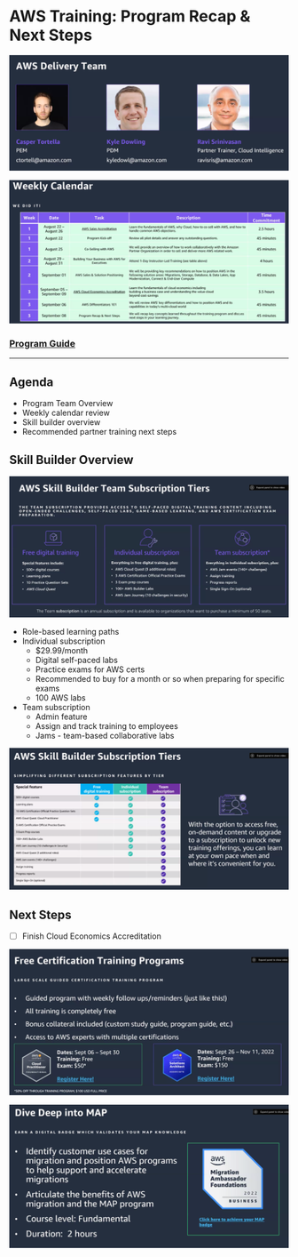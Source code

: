 # AWS Training: Program Recap & Next Steps

![team](images/team.png)

![calendar](images/calendat.png)

### [Program Guide](http://d1zkqv7c4vgdzp.cloudfront.net/MPPSales2/programguide.pdf)

---

## Agenda

- Program Team Overview
- Weekly calendar review
- Skill builder overview
- Recommended partner training next steps

## Skill Builder Overview

![skill](images/skill.png)

- Role-based learning paths
- Individual subscription
  - $29.99/month
  - Digital self-paced labs
  - Practice exams for AWS certs
  - Recommended to buy for a month or so when preparing for specific exams
  - 100 AWS labs
- Team subscription
  - Admin feature
  - Assign and track training to employees
  - Jams - team-based collaborative labs

![tiers](images/tiers.png)

## Next Steps

- [ ] Finish Cloud Economics Accreditation

![certs](images/certs.png)

![map-train](images/map-train.png)


